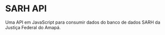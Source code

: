 # SARH API

Uma API em JavaScript para consumir dados do banco de dados SARH da Justiça Federal do Amapá.
